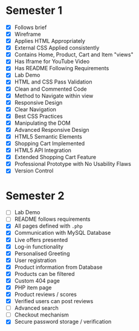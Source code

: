 # Semester 1
- [x] Follows brief
- [x] Wireframe
- [x] Applies HTML Appropriately
- [x] External CSS Applied consistently
- [x] Contains Home, Product, Cart and Item "views"
- [x] Has Iframe for YouTube Video
- [x] Has README Following Requirements
- [x] Lab Demo
- [x] HTML and CSS Pass Validation
- [x] Clean and Commented Code
- [x] Method to Navigate within view
- [x] Responsive Design
- [x] Clear Navigation
- [x] Best CSS Practices
- [x] Manipulating the DOM
- [x] Advanced Responsive Design
- [x] HTML5 Semantic Elements
- [x] Shopping Cart Implemented
- [x] HTML5 API Integration
- [x] Extended Shopping Cart Feature
- [x] Professional Prototype with No Usability Flaws
- [x] Version Control

# Semester 2
- [ ] Lab Demo
- [ ] README follows requirements
- [x] All pages defined with `.php`
- [x] Communication with MySQL Database
- [x] Live offers presented
- [x] Log-in functionality
- [x] Personalised Greeting
- [x] User registration
- [x] Product information from Database
- [x] Products can be filtered
- [x] Custom 404 page
- [x] PHP item page
- [x] Product reviews / scores
- [x] Verified users can post reviews
- [ ] Advanced search
- [ ] Checkout mechanism
- [x] Secure password storage / verification
